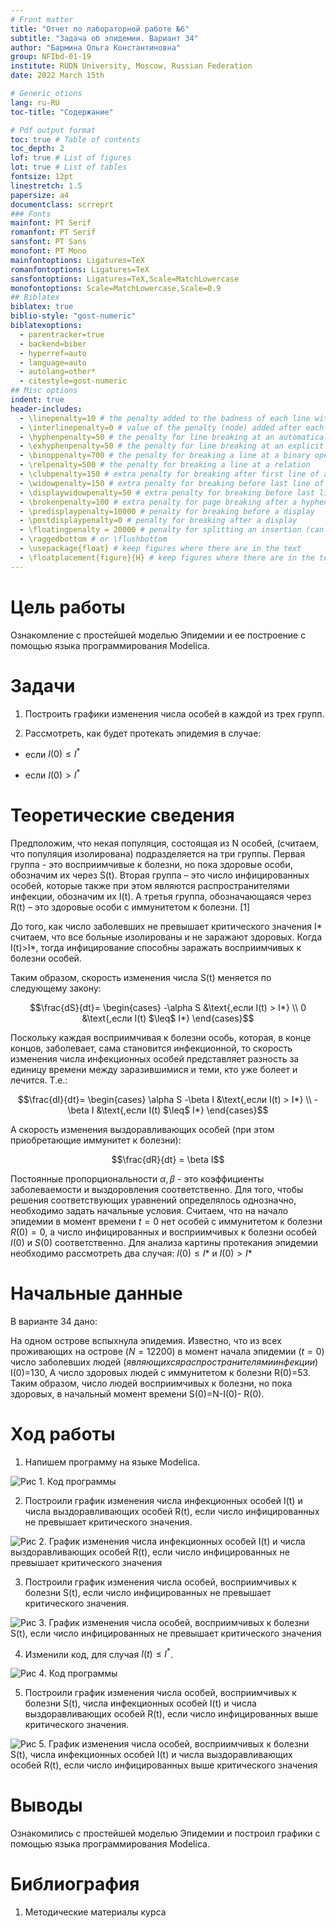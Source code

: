 ```yaml
---
# Front matter
title: "Отчет по лабораторной работе №6"
subtitle: "Задача об эпидемии. Вариант 34"
author: "Бармина Ольга Константиновна"
group: NFIbd-01-19
institute: RUDN University, Moscow, Russian Federation
date: 2022 March 15th

# Generic otions
lang: ru-RU
toc-title: "Содержание"

# Pdf output format
toc: true # Table of contents
toc_depth: 2
lof: true # List of figures
lot: true # List of tables
fontsize: 12pt
linestretch: 1.5
papersize: a4
documentclass: scrreprt
### Fonts
mainfont: PT Serif
romanfont: PT Serif
sansfont: PT Sans
monofont: PT Mono
mainfontoptions: Ligatures=TeX
romanfontoptions: Ligatures=TeX
sansfontoptions: Ligatures=TeX,Scale=MatchLowercase
monofontoptions: Scale=MatchLowercase,Scale=0.9
## Biblatex
biblatex: true
biblio-style: "gost-numeric"
biblatexoptions:
  - parentracker=true
  - backend=biber
  - hyperref=auto
  - language=auto
  - autolang=other*
  - citestyle=gost-numeric
## Misc options
indent: true
header-includes:
  - \linepenalty=10 # the penalty added to the badness of each line within a paragraph (no associated penalty node) Increasing the value makes tex try to have fewer lines in the paragraph.
  - \interlinepenalty=0 # value of the penalty (node) added after each line of a paragraph.
  - \hyphenpenalty=50 # the penalty for line breaking at an automatically inserted hyphen
  - \exhyphenpenalty=50 # the penalty for line breaking at an explicit hyphen
  - \binoppenalty=700 # the penalty for breaking a line at a binary operator
  - \relpenalty=500 # the penalty for breaking a line at a relation
  - \clubpenalty=150 # extra penalty for breaking after first line of a paragraph
  - \widowpenalty=150 # extra penalty for breaking before last line of a paragraph
  - \displaywidowpenalty=50 # extra penalty for breaking before last line before a display math
  - \brokenpenalty=100 # extra penalty for page breaking after a hyphenated line
  - \predisplaypenalty=10000 # penalty for breaking before a display
  - \postdisplaypenalty=0 # penalty for breaking after a display
  - \floatingpenalty = 20000 # penalty for splitting an insertion (can only be split footnote in standard LaTeX)
  - \raggedbottom # or \flushbottom
  - \usepackage{float} # keep figures where there are in the text
  - \floatplacement{figure}{H} # keep figures where there are in the text
---
```


# Цель работы

Ознакомление с простейшей моделью Эпидемии и ее построение с помощью языка программирования Modelica.

# Задачи

1. Построить графики изменения числа особей в каждой из трех групп.

2. Рассмотреть, как будет протекать эпидемия в случае:

  - если $I(0) \leq I^*$

  - если $I(0) > I^*$

# Теоретические сведения

Предположим, что некая популяция, состоящая из N особей, (считаем, что популяция изолирована) подразделяется на три группы. Первая группа - это восприимчивые к болезни, но пока здоровые особи, обозначим их через S(t). Вторая группа – это число инфицированных особей, которые также при этом являются распространителями инфекции, обозначим их I(t). А третья группа, обозначающаяся через R(t) – это здоровые особи с иммунитетом к болезни. [1]

До того, как число заболевших не превышает критического значения I* считаем, что все больные изолированы и не заражают здоровых. Когда I(t)>I*, тогда инфицирование способны заражать восприимчивых к болезни особей.

Таким образом, скорость изменения числа S(t) меняется по следующему закону:

$$\frac{dS}{dt}= \begin{cases} -\alpha S &\text{,если I(t) > I*} \\
0 &\text{,если I(t) $\leq$ I*} \end{cases}$$

Поскольку каждая восприимчивая к болезни особь, которая, в конце концов, заболевает, сама становится инфекционной, то скорость изменения числа инфекционных особей представляет разность за единицу времени между заразившимися и теми, кто уже болеет и лечится. Т.е.:

$$\frac{dI}{dt}= \begin{cases} \alpha S -\beta I &\text{,если I(t) > I*} \\
-\beta I &\text{,если I(t) $\leq$ I*} \end{cases}$$

А скорость изменения выздоравливающих особей (при этом приобретающие иммунитет к болезни):

$$\frac{dR}{dt} = \beta I$$

Постоянные пропорциональности $\alpha, \beta$ - это коэффициенты заболеваемости и выздоровления соответственно. Для того, чтобы решения соответствующих уравнений определялось однозначно, необходимо задать начальные условия. Считаем, что на начало эпидемии в момент времени $t=0$ нет особей с иммунитетом к болезни $R(0)=0$, а число инфицированных и восприимчивых к болезни особей $I(0)$ и $S(0)$ соответственно. Для анализа картины протекания эпидемии необходимо рассмотреть два случая: $I(0) \leq I*$ и $I(0)>I*$

# Начальные данные

В варианте 34 дано:

На одном острове вспыхнула эпидемия. Известно, что из всех проживающих на острове $(N=12 200)$ в момент начала эпидемии $(t=0)$ число заболевших людей $(являющихся распространителями инфекции)$ I$(0)$=130, А число здоровых людей с иммунитетом к болезни R$(0)$=53. Таким образом, число людей восприимчивых к болезни, но пока здоровых, в начальный момент времени S$(0)$=N-I$(0)$- R$(0)$.

# Ход работы

1. Напишем программу на языке Modelica.

![Рис 1. Код программы](images/iZLH60GIhy.jpg)

2. Построили график изменения числа инфекционных особей I(t) и числа выздоравливающих особей R(t), если число инфицированных не превышает критического значения.

![Рис 2. График изменения числа инфекционных особей I(t) и числа выздоравливающих особей R(t), если число инфицированных не превышает критического значения](images/sn8ufcgViy.jpg)

3. Построили график изменения числа особей, восприимчивых к болезни S(t), если число инфицированных не превышает критического значения.

![Рис 3. График изменения числа особей, восприимчивых к болезни S(t), если число инфицированных не превышает критического значения](images/prkk58YtLj.jpg)

4. Изменили код, для случая $I(t) \leq I^*$.

![Рис 4. Код программы](images/ntkCKtDoth.jpg)

5. Построили график изменения числа особей, восприимчивых к болезни S(t), числа инфекционных особей I(t) и числа выздоравливающих особей R(t), если число инфицированных выше критического значения.

![Рис 5. График изменения числа особей, восприимчивых к болезни S(t), числа инфекционных особей I(t) и числа выздоравливающих особей R(t), если число инфицированных выше критического значения](images/f3KGckWMRu.jpg)

# Выводы

Ознакомились с простейшей моделью Эпидемии и построил графики с помощью языка программирования Modelica.

# Библиография

1. Методические материалы курса